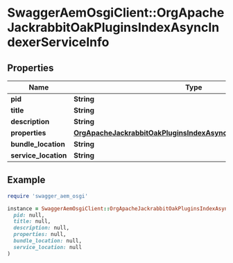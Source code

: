 # SwaggerAemOsgiClient::OrgApacheJackrabbitOakPluginsIndexAsyncIndexerServiceInfo

## Properties

| Name | Type | Description | Notes |
| ---- | ---- | ----------- | ----- |
| **pid** | **String** |  | [optional] |
| **title** | **String** |  | [optional] |
| **description** | **String** |  | [optional] |
| **properties** | [**OrgApacheJackrabbitOakPluginsIndexAsyncIndexerServiceProperties**](OrgApacheJackrabbitOakPluginsIndexAsyncIndexerServiceProperties.md) |  | [optional] |
| **bundle_location** | **String** |  | [optional] |
| **service_location** | **String** |  | [optional] |

## Example

```ruby
require 'swagger_aem_osgi'

instance = SwaggerAemOsgiClient::OrgApacheJackrabbitOakPluginsIndexAsyncIndexerServiceInfo.new(
  pid: null,
  title: null,
  description: null,
  properties: null,
  bundle_location: null,
  service_location: null
)
```

